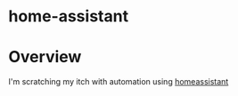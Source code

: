 # home-assistant

# Overview

I'm scratching my itch with automation using [homeassistant](https://www.homeassistant.io)
